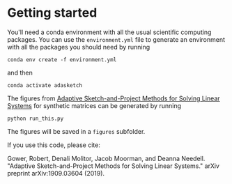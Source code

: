 # Getting started

You'll need a conda environment with all the usual scientific computing packages. You can use the `environment.yml` file to generate an environment with all the packages you should need by running

```
conda env create -f environment.yml
```

and then

```
conda activate adasketch
```

The figures from [Adaptive Sketch-and-Project Methods for Solving Linear Systems](https://arxiv.org/abs/1909.03604) for synthetic matrices can be generated by running

```
python run_this.py
```

The figures will be saved in a `figures` subfolder.

If you use this code, please cite:

Gower, Robert, Denali Molitor, Jacob Moorman, and Deanna Needell. "Adaptive Sketch-and-Project Methods for Solving Linear Systems." arXiv preprint arXiv:1909.03604 (2019).
